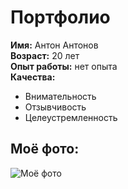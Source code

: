 # Портфолио #
__Имя:__ Антон Антонов  
__Возраст:__ 20 лет  
__Опыт работы:__ нет опыта  
__Качества:__
- Внимательность  
- Отзывчивость  
- Целеустремленность  

## Моё фото: ##  
![Моё фото](\work3\cat.jpg)